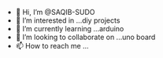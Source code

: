 - 👋 Hi, I’m @SAQIB-SUDO
- 👀 I’m interested in ...diy projects
- 🌱 I’m currently learning ...arduino 
- 💞️ I’m looking to collaborate on ...uno board
- 📫 How to reach me ...

<!---
SAQIB-SUDO/SAQIB-SUDO is a ✨ special ✨ repository because its `README.md` (this file) appears on your GitHub profile.
You can click the Preview link to take a look at your changes.
--->
